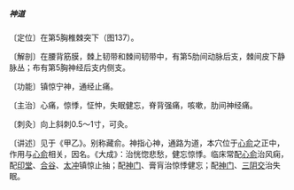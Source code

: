 ##### 神道

〔定位〕在第5胸椎棘突下（图137）。

〔解剖〕在腰背筋膜，棘上韧带和棘间韧带中，有第5肋间动脉后支，棘间皮下静脉丛；布有第5胸神经后支内侧支。

〔功能〕镇惊宁神，通经止痛。

〔主治〕心痛，惊悸，怔忡，失眠健忘，脊背强痛，咳嗽，肋间神经痛。

〔刺灸〕向上斜刺0.5～1寸，可灸。

〔讲述〕见于《甲乙》。别称藏俞。神指心神，通路为道，本穴位于[心俞](https://www.gmzyjc.com/read/zjs/zjs3.1.7-8-0.0.1.3.15.md)之正中，作用与[心俞](https://www.gmzyjc.com/read/zjs/zjs3.1.7-8-0.0.1.3.15.md)相关，因名。《大成》：治恍惚悲愁，健忘惊悸。临床常配[心俞](https://www.gmzyjc.com/read/zjs/zjs3.1.7-8-0.0.1.3.15.md)治风痫，配[印堂](https://www.gmzyjc.com/read/zjs/zjs3.4-0.1.1.2.0.md)、[合谷](https://www.gmzyjc.com/read/zjs/zjs3.1.1-3-0.1.2.3.4.md)、[太冲](https://www.gmzyjc.com/read/zjs/zjs3.1.9-12-0.0.4.3.3.md)镇惊止抽；配[神门](https://www.gmzyjc.com/read/zjs/zjs3.1.4-6-0.0.2.3.7.md)、膏肓治惊悸健忘；配[神门](https://www.gmzyjc.com/read/zjs/zjs3.1.4-6-0.0.2.3.7.md)、[三阴交](https://www.gmzyjc.com/read/zjs/zjs3.1.4-6-0.0.1.3.6.md)治失眠。
